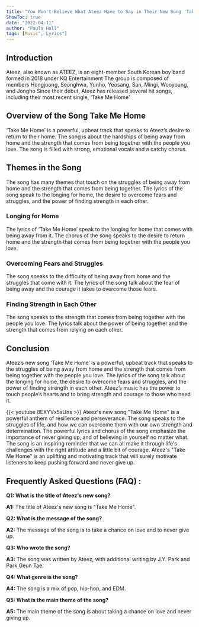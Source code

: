 ```yaml
---
title: "You Won't Believe What Ateez Have to Say in Their New Song 'Take Me Home'!"
ShowToc: true 
date: "2022-04-11"
author: "Paula Hall" 
tags: [Music", Lyrics"]
---
```

## Introduction

Ateez, also known as ATEEZ, is an eight-member South Korean boy band formed in 2018 under KQ Entertainment The group is composed of members Hongjoong, Seonghwa, Yunho, Yeosang, San, Mingi, Wooyoung, and Jongho Since their debut, Ateez has released several hit songs, including their most recent single, ‘Take Me Home’ 

## Overview of the Song Take Me Home

‘Take Me Home’ is a powerful, upbeat track that speaks to Ateez’s desire to return to their home. The song is about the hardships of being away from home and the strength that comes from being together with the people you love. The song is filled with strong, emotional vocals and a catchy chorus. 

## Themes in the Song

The song has many themes that touch on the struggles of being away from home and the strength that comes from being together. The lyrics of the song speak to the longing for home, the desire to overcome fears and struggles, and the power of finding strength in each other. 

### Longing for Home

The lyrics of ‘Take Me Home’ speak to the longing for home that comes with being away from it. The chorus of the song speaks to the desire to return home and the strength that comes from being together with the people you love. 

### Overcoming Fears and Struggles

The song speaks to the difficulty of being away from home and the struggles that come with it. The lyrics of the song talk about the fear of being away and the courage it takes to overcome those fears. 

### Finding Strength in Each Other

The song speaks to the strength that comes from being together with the people you love. The lyrics talk about the power of being together and the strength that comes from relying on each other. 

## Conclusion

Ateez’s new song ‘Take Me Home’ is a powerful, upbeat track that speaks to the struggles of being away from home and the strength that comes from being together with the people you love. The lyrics of the song talk about the longing for home, the desire to overcome fears and struggles, and the power of finding strength in each other. Ateez’s music has the power to touch people’s hearts and to bring strength and courage to those who need it.

{{< youtube 8EXYVx5sUns >}} 
Ateez's new song "Take Me Home" is a powerful anthem of resilience and perseverance. The song speaks to the struggles of life, and how we can overcome them with our own strength and determination. The powerful lyrics and chorus of the song emphasize the importance of never giving up, and of believing in yourself no matter what. The song is an inspiring reminder that we can all make it through life's challenges with the right attitude and a little bit of courage. Ateez's "Take Me Home" is an uplifting and motivating track that will surely motivate listeners to keep pushing forward and never give up.

## Frequently Asked Questions (FAQ) :
**Q1: What is the title of Ateez's new song?**

**A1:** The title of Ateez's new song is "Take Me Home".

**Q2: What is the message of the song?**

**A2:** The message of the song is to take a chance on love and to never give up.

**Q3: Who wrote the song?**

**A3:** The song was written by Ateez, with additional writing by J.Y. Park and Park Geun Tae.

**Q4: What genre is the song?**

**A4:** The song is a mix of pop, hip-hop, and EDM.

**Q5: What is the main theme of the song?**

**A5:** The main theme of the song is about taking a chance on love and never giving up.



